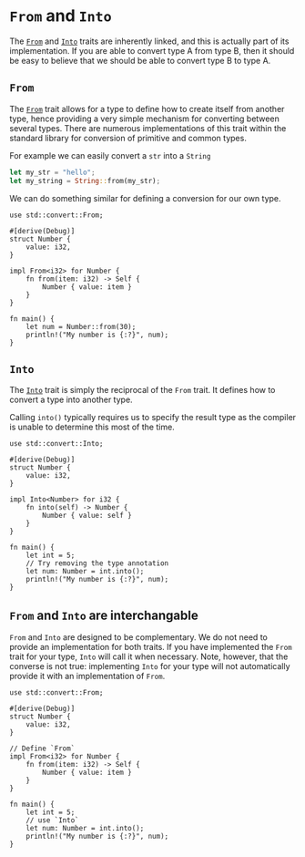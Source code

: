 # `From` and `Into`

The [`From`] and [`Into`] traits are inherently linked, and this is actually part of
its implementation. If you are able to convert type A from type B, then it
should be easy to believe that we should be able to convert type B to type A.

## `From`

The [`From`] trait allows for a type to define how to create itself from another
type, hence providing a very simple mechanism for converting between several
types. There are numerous implementations of this trait within the standard
library for conversion of primitive and common types.

For example we can easily convert a `str` into a `String`

```rust
let my_str = "hello";
let my_string = String::from(my_str);
```

We can do something similar for defining a conversion for our own type.

```rust,editable
use std::convert::From;

#[derive(Debug)]
struct Number {
    value: i32,
}

impl From<i32> for Number {
    fn from(item: i32) -> Self {
        Number { value: item }
    }
}

fn main() {
    let num = Number::from(30);
    println!("My number is {:?}", num);
}
```

## `Into`

The [`Into`] trait is simply the reciprocal of the `From` trait. It
defines how to convert a type into another type.

Calling `into()` typically requires us to specify the result type as the compiler is unable to determine this most of the time.

```rust,editable
use std::convert::Into;

#[derive(Debug)]
struct Number {
    value: i32,
}

impl Into<Number> for i32 {
    fn into(self) -> Number {
        Number { value: self }
    }
}

fn main() {
    let int = 5;
    // Try removing the type annotation
    let num: Number = int.into();
    println!("My number is {:?}", num);
}
```

## `From` and `Into` are interchangable

`From` and `Into` are designed to be complementary.
We do not need to provide an implementation for both traits.
If you have implemented the `From` trait for your type, `Into` will call it 
when necessary. Note, however, that the converse is not true: implementing `Into` for your type will not automatically provide it with an implementation of `From`. 

```rust,editable
use std::convert::From;

#[derive(Debug)]
struct Number {
    value: i32,
}

// Define `From`
impl From<i32> for Number {
    fn from(item: i32) -> Self {
        Number { value: item }
    }
}

fn main() {
    let int = 5;
    // use `Into`
    let num: Number = int.into();
    println!("My number is {:?}", num);
}
```

[`From`]: https://doc.rust-lang.org/std/convert/trait.From.html
[`Into`]: https://doc.rust-lang.org/std/convert/trait.Into.html

